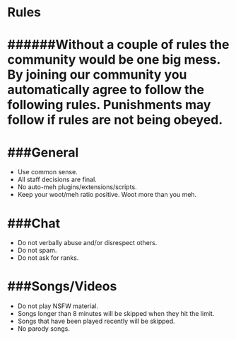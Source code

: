 Rules
======
######Without a couple of rules the community would be one big mess. By joining our community you automatically agree to follow the following rules. Punishments may follow if rules are not being obeyed.
======




###General
======

* Use common sense.
* All staff decisions are final.
* No auto-meh plugins/extensions/scripts.
* Keep your woot/meh ratio positive. Woot more than you meh.




###Chat
======

* Do not verbally abuse and/or disrespect others.
* Do not spam.
* Do not ask for ranks.




###Songs/Videos
======

* Do not play NSFW material.
* Songs longer than 8 minutes will be skipped when they hit the limit.
* Songs that have been played recently will be skipped.
* No parody songs.
